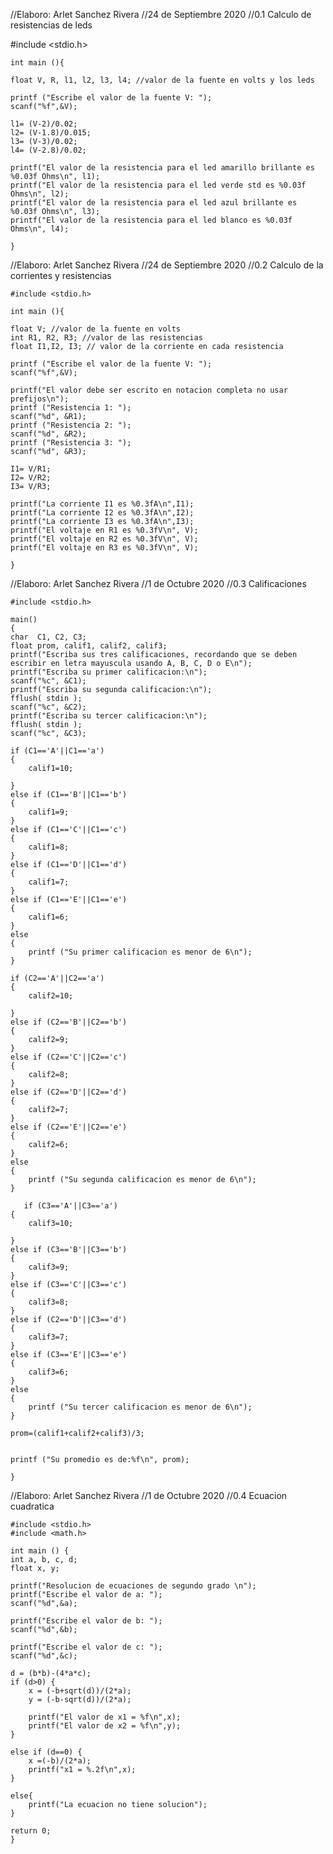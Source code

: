 //Elaboro: Arlet Sanchez Rivera 
   //24 de Septiembre 2020
   //0.1 Calculo de resistencias de leds

   #include <stdio.h>

    int main (){

    float V, R, l1, l2, l3, l4; //valor de la fuente en volts y los leds

    printf ("Escribe el valor de la fuente V: ");
    scanf("%f",&V);

    l1= (V-2)/0.02;
    l2= (V-1.8)/0.015;
    l3= (V-3)/0.02;
    l4= (V-2.8)/0.02;

    printf("El valor de la resistencia para el led amarillo brillante es %0.03f Ohms\n", l1);
    printf("El valor de la resistencia para el led verde std es %0.03f Ohms\n", l2);
    printf("El valor de la resistencia para el led azul brillante es %0.03f Ohms\n", l3);
    printf("El valor de la resistencia para el led blanco es %0.03f Ohms\n", l4);

    }
    
//Elaboro: Arlet Sanchez Rivera 
    //24 de Septiembre 2020
    //0.2 Calculo de la corrientes y resistencias 
    
    #include <stdio.h>

    int main (){

    float V; //valor de la fuente en volts
    int R1, R2, R3; //valor de las resistencias
    float I1,I2, I3; // valor de la corriente en cada resistencia

    printf ("Escribe el valor de la fuente V: ");
    scanf("%f",&V);

    printf("El valor debe ser escrito en notacion completa no usar prefijos\n");
    printf ("Resistencia 1: ");
    scanf("%d", &R1);
    printf ("Resistencia 2: ");
    scanf("%d", &R2);
    printf ("Resistencia 3: ");
    scanf("%d", &R3);

    I1= V/R1;
    I2= V/R2;
    I3= V/R3;

    printf("La corriente I1 es %0.3fA\n",I1);
    printf("La corriente I2 es %0.3fA\n",I2);
    printf("La corriente I3 es %0.3fA\n",I3);
    printf("El voltaje en R1 es %0.3fV\n", V);
    printf("El voltaje en R2 es %0.3fV\n", V);
    printf("El voltaje en R3 es %0.3fV\n", V);

    }
    
    
//Elaboro: Arlet Sanchez Rivera
    //1 de Octubre 2020
    //0.3 Calificaciones 
    
    #include <stdio.h>

    main()
    {
    char  C1, C2, C3;
    float prom, calif1, calif2, calif3;
    printf("Escriba sus tres calificaciones, recordando que se deben escribir en letra mayuscula usando A, B, C, D o E\n");
    printf("Escriba su primer calificacion:\n");
    scanf("%c", &C1);
    printf("Escriba su segunda calificacion:\n");
    fflush( stdin );
    scanf("%c", &C2);
    printf("Escriba su tercer calificacion:\n");
    fflush( stdin );
    scanf("%c", &C3);

    if (C1=='A'||C1=='a')
    {
        calif1=10;

    }
    else if (C1=='B'||C1=='b')
    {
        calif1=9;
    }
    else if (C1=='C'||C1=='c')
    {
        calif1=8;
    }
    else if (C1=='D'||C1=='d')
    {
        calif1=7;
    }
    else if (C1=='E'||C1=='e')
    {
        calif1=6;
    }
    else
    {
        printf ("Su primer calificacion es menor de 6\n");
    }

    if (C2=='A'||C2=='a')
    {
        calif2=10;

    }
    else if (C2=='B'||C2=='b')
    {
        calif2=9;
    }
    else if (C2=='C'||C2=='c')
    {
        calif2=8;
    }
    else if (C2=='D'||C2=='d')
    {
        calif2=7;
    }
    else if (C2=='E'||C2=='e')
    {
        calif2=6;
    }
    else
    {
        printf ("Su segunda calificacion es menor de 6\n");
    }

       if (C3=='A'||C3=='a')
    {
        calif3=10;

    }
    else if (C3=='B'||C3=='b')
    {
        calif3=9;
    }
    else if (C3=='C'||C3=='c')
    {
        calif3=8;
    }
    else if (C2=='D'||C3=='d')
    {
        calif3=7;
    }
    else if (C3=='E'||C3=='e')
    {
        calif3=6;
    }
    else
    {
        printf ("Su tercer calificacion es menor de 6\n");
    }

    prom=(calif1+calif2+calif3)/3;


    printf ("Su promedio es de:%f\n", prom);
    
    }

    
//Elaboro: Arlet Sanchez Rivera 
    //1 de Octubre 2020
    //0.4 Ecuacion cuadratica 
    
    #include <stdio.h>
    #include <math.h>

    int main () {
    int a, b, c, d;
    float x, y;

    printf("Resolucion de ecuaciones de segundo grado \n");
    printf("Escribe el valor de a: ");
    scanf("%d",&a);

    printf("Escribe el valor de b: ");
    scanf("%d",&b);

    printf("Escribe el valor de c: ");
    scanf("%d",&c);

    d = (b*b)-(4*a*c);
    if (d>0) {
        x = (-b+sqrt(d))/(2*a);
        y = (-b-sqrt(d))/(2*a);

        printf("El valor de x1 = %f\n",x);
        printf("El valor de x2 = %f\n",y);
    }

    else if (d==0) {
        x =(-b)/(2*a);
        printf("x1 = %.2f\n",x);
    }

    else{
        printf("La ecuacion no tiene solucion");
    }

    return 0;
    }

